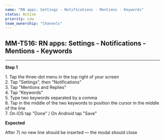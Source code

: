 ```yaml
---
name: "RN apps: Settings - Notifications - Mentions - Keywords"
status: Active
priority: Low
team_ownership: "Channels"
---
```


## MM-T516: RN apps: Settings - Notifications - Mentions - Keywords

---

**Step 1**

1\. Tap the three-dot menu in the top right of your screen\
2\. Tap "Settings", then "Notifications"\
3\. Tap "Mentions and Replies"\
4\. Tap "Keywords"\
5\. Type two keywords separated by a comma\
6\. Tap in the middle of the two keywords to position the cursor in the middle of the line\
7\. On iOS tap "Done" / On Android tap "Save"

**Expected**

After 7) no new line should be inserted — the modal should close
